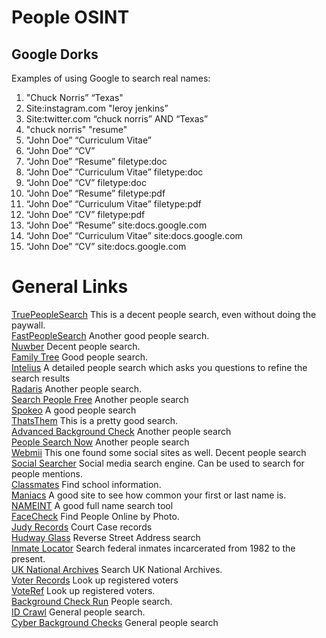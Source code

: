 # People OSINT

## Google Dorks
Examples of using Google to search real names:

1. "Chuck Norris” “Texas"
2. Site:instagram.com "leroy jenkins”
3. Site:twitter.com “chuck norris” AND “Texas”
4. "chuck norris" "resume"
5. "John Doe” “Curriculum Vitae”
6. “John Doe” “CV”
7. “John Doe” “Resume” filetype:doc
8. “John Doe” “Curriculum Vitae” filetype:doc
9. “John Doe” “CV” filetype:doc
10. “John Doe” “Resume” filetype:pdf
11. “John Doe” “Curriculum Vitae” filetype:pdf
12. “John Doe” “CV” filetype:pdf
13. “John Doe” “Resume” site:docs.google.com
14. “John Doe” “Curriculum Vitae” site:docs.google.com
15. “John Doe” “CV” site:docs.google.com

# General Links
[TruePeopleSearch](https://truepeoplesearch.com/) This is a decent people search, even without doing the paywall. \
[FastPeopleSearch](https://fastpeoplesearch.com/) Another good people search. \
[Nuwber](https://nuwber.com/) Decent people search. \
[Family Tree](https://www.familytreenow.com) Good people search. \
[Intelius](https://intelius.com/) A detailed people search which asks you questions to refine the search results \
[Radaris](https://radaris.com/) Another people search. \
[Search People Free](https://searchpeoplefree.com/) Another people search \
[Spokeo](https://www.spokeo.com) A good people search \
[ThatsThem](https://thatsthem.com/) This is a pretty good search. \
[Advanced Background Check](https://advancedbackgroundchecks.com/) Another people search \
[People Search Now](https://peoplesearchnow.com/) Another people search \
[Webmii](https://webmii.com/) This one found some social sites as well. Decent people search \
[Social Searcher](https://social-searcher.com/) Social media search engine. Can be used to search for people mentions. \
[Classmates](https://www.classmates.com) Find school information. \
[Maniacs](Maniacs.info) A good site to see how common your first or last name is. \
[NAMEINT](https://seintpl.github.io/NAMINT) A good full name search tool \
[FaceCheck](https://facecheck.id/) Find People Online by Photo. \
[Judy Records](https://www.judyrecords.com/) Court Case records \
[Hudway Glass](https://hudwayglass.com/) Reverse Street Address search \
[Inmate Locator](https://www.bop.gov/inmateloc/;jsessionid=0C59EFF9E48871F1C5324E366FC91B05) Search federal inmates incarcerated from 1982 to the present. \
[UK National Archives](https://www.nationalarchives.gov.uk/) Search UK National Archives. \
[Voter Records](https://voterrecords.com/) Look up registered voters \
[VoteRef](https://voteref.com/) Look up registered voters. \
[Background Check Run](https://backgroundcheck.run) People search. \
[ID Crawl](https://www.idcrawl.com/) General people search. \
[Cyber Background Checks](https://www.cyberbackgroundchecks.com/) General people search











